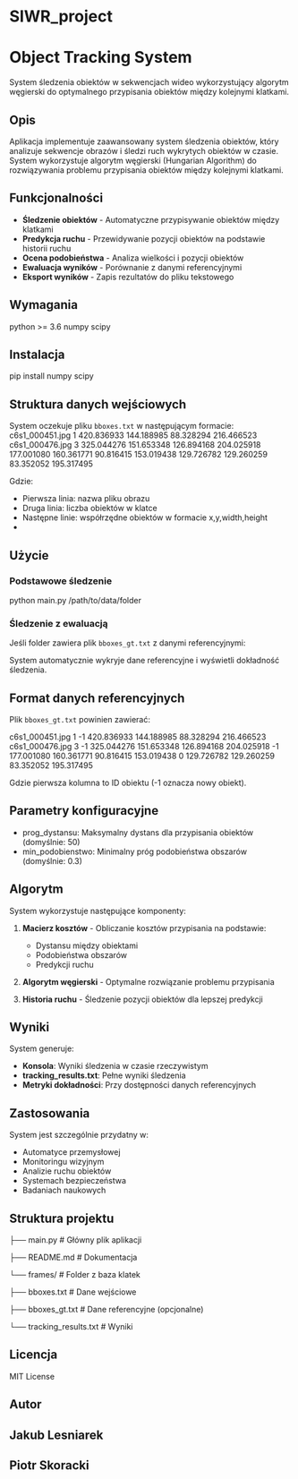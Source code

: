 # SIWR_project
# Object Tracking System

System śledzenia obiektów w sekwencjach wideo wykorzystujący algorytm węgierski do optymalnego przypisania obiektów między kolejnymi klatkami.

## Opis

Aplikacja implementuje zaawansowany system śledzenia obiektów, który analizuje sekwencje obrazów i śledzi ruch wykrytych obiektów w czasie. System wykorzystuje algorytm węgierski (Hungarian Algorithm) do rozwiązywania problemu przypisania obiektów między kolejnymi klatkami.

## Funkcjonalności

- **Śledzenie obiektów** - Automatyczne przypisywanie obiektów między klatkami
- **Predykcja ruchu** - Przewidywanie pozycji obiektów na podstawie historii ruchu
- **Ocena podobieństwa** - Analiza wielkości i pozycji obiektów
- **Ewaluacja wyników** - Porównanie z danymi referencyjnymi
- **Eksport wyników** - Zapis rezultatów do pliku tekstowego

## Wymagania
python >= 3.6
numpy
scipy

## Instalacja
pip install numpy scipy

## Struktura danych wejściowych

System oczekuje pliku `bboxes.txt` w następującym formacie:
c6s1_000451.jpg
1
420.836933 144.188985 88.328294 216.466523
c6s1_000476.jpg
3
325.044276 151.653348 126.894168 204.025918
177.001080 160.361771 90.816415 153.019438
129.726782 129.260259 83.352052 195.317495

Gdzie:
- Pierwsza linia: nazwa pliku obrazu
- Druga linia: liczba obiektów w klatce
- Następne linie: współrzędne obiektów w formacie x,y,width,height
- 
## Użycie

### Podstawowe śledzenie

python main.py /path/to/data/folder


### Śledzenie z ewaluacją

Jeśli folder zawiera plik `bboxes_gt.txt` z danymi referencyjnymi:


System automatycznie wykryje dane referencyjne i wyświetli dokładność śledzenia.

## Format danych referencyjnych

Plik `bboxes_gt.txt` powinien zawierać:

c6s1_000451.jpg
1
-1 420.836933 144.188985 88.328294 216.466523
c6s1_000476.jpg
3
-1 325.044276 151.653348 126.894168 204.025918
-1 177.001080 160.361771 90.816415 153.019438
0 129.726782 129.260259 83.352052 195.317495

Gdzie pierwsza kolumna to ID obiektu (-1 oznacza nowy obiekt).
## Parametry konfiguracyjne

- prog_dystansu: Maksymalny dystans dla przypisania obiektów (domyślnie: 50)
- min_podobienstwo: Minimalny próg podobieństwa obszarów (domyślnie: 0.3)

## Algorytm

System wykorzystuje następujące komponenty:

1. **Macierz kosztów** - Obliczanie kosztów przypisania na podstawie:
   - Dystansu między obiektami
   - Podobieństwa obszarów
   - Predykcji ruchu

2. **Algorytm węgierski** - Optymalne rozwiązanie problemu przypisania

3. **Historia ruchu** - Śledzenie pozycji obiektów dla lepszej predykcji

## Wyniki

System generuje:

- **Konsola**: Wyniki śledzenia w czasie rzeczywistym
- **tracking_results.txt**: Pełne wyniki śledzenia
- **Metryki dokładności**: Przy dostępności danych referencyjnych

## Zastosowania

System jest szczególnie przydatny w:

- Automatyce przemysłowej
- Monitoringu wizyjnym
- Analizie ruchu obiektów
- Systemach bezpieczeństwa
- Badaniach naukowych

## Struktura projektu

├── main.py # Główny plik aplikacji

├── README.md # Dokumentacja

└── frames/ # Folder z baza klatek

├── bboxes.txt # Dane wejściowe

├── bboxes_gt.txt # Dane referencyjne (opcjonalne)

└── tracking_results.txt # Wyniki


## Licencja

MIT License

## Autor
## Jakub Lesniarek
## Piotr Skoracki
